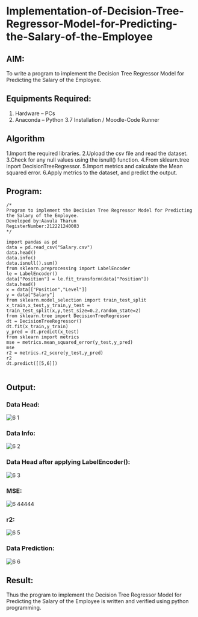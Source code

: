 # Implementation-of-Decision-Tree-Regressor-Model-for-Predicting-the-Salary-of-the-Employee

## AIM:
To write a program to implement the Decision Tree Regressor Model for Predicting the Salary of the Employee.

## Equipments Required:
1. Hardware – PCs
2. Anaconda – Python 3.7 Installation / Moodle-Code Runner

## Algorithm
1.Import the required libraries.
2.Upload the csv file and read the dataset.
3.Check for any null values using the isnull() function.
4.From sklearn.tree inport DecisionTreeRegressor.
5.Import metrics and calculate the Mean squared error.
6.Apply metrics to the dataset, and predict the output.

## Program:
```
/*
Program to implement the Decision Tree Regressor Model for Predicting the Salary of the Employee.
Developed by:Aavula Tharun 
RegisterNumber:212221240003  
*/

import pandas as pd
data = pd.read_csv("Salary.csv")
data.head()
data.info()
data.isnull().sum()
from sklearn.preprocessing import LabelEncoder
le = LabelEncoder()
data["Position"] = le.fit_transform(data["Position"])
data.head()
x = data[["Position","Level"]]
y = data["Salary"]
from sklearn.model_selection import train_test_split
x_train,x_test,y_train,y_test = train_test_split(x,y,test_size=0.2,random_state=2)
from sklearn.tree import DecisionTreeRegressor
dt = DecisionTreeRegressor()
dt.fit(x_train,y_train)
y_pred = dt.predict(x_test)
from sklearn import metrics
mse = metrics.mean_squared_error(y_test,y_pred)
mse
r2 = metrics.r2_score(y_test,y_pred)
r2
dt.predict([[5,6]])


```

## Output:
### Data Head:
![6 1](https://user-images.githubusercontent.com/93427201/169656021-2e081f0d-a5c2-4d2f-b006-f0757dea022d.png)


### Data Info:
![6 2](https://user-images.githubusercontent.com/93427201/169656031-3d0eda48-b2fe-4e42-92c3-41591af7fdd7.png)


### Data Head after applying LabelEncoder():
![6 3](https://user-images.githubusercontent.com/93427201/169656036-9eed47a3-fdb7-446a-91c4-3f8cd9c2e651.png)


### MSE:
![6 44444](https://user-images.githubusercontent.com/93427201/169656087-043a3571-99ae-4d4c-9942-73fe272df191.png)


### r2:
![6 5](https://user-images.githubusercontent.com/93427201/169656118-b5ab0ed6-be06-43d6-a8d9-21668753e14d.png)



### Data Prediction:
![6 6](https://user-images.githubusercontent.com/93427201/169656131-0f3d0c51-c184-4127-a506-c93361ee4c8d.png)


## Result:
Thus the program to implement the Decision Tree Regressor Model for Predicting the Salary of the Employee is written and verified using python programming.
